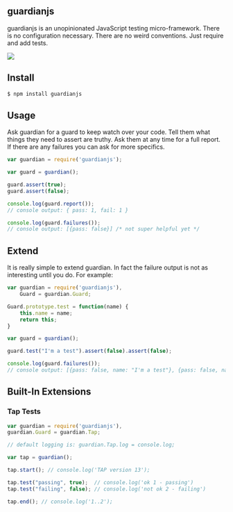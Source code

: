 ## guardianjs

guardianjs is an unopinionated JavaScript testing micro-framework.  There is no configuration necessary.  There are no weird conventions.  Just require and add tests.

![](http://cdn.meme.am/instances/54336539.jpg)

## Install

```bash
$ npm install guardianjs
```

## Usage

Ask guardian for a guard to keep watch over your code.  Tell them what things they need to assert are truthy.  Ask them at any time for a full report.  If there are any failures you can ask for more specifics.

```js
var guardian = require('guardianjs');

var guard = guardian();

guard.assert(true);
guard.assert(false);

console.log(guard.report()); 
// console output: { pass: 1, fail: 1 }

console.log(guard.failures()); 
// console output: [{pass: false}] /* not super helpful yet */
```

## Extend

It is really simple to extend guardian.  In fact the failure output is not as interesting until you do.  For example: 

```js
var guardian = require('guardianjs'),
	Guard = guardian.Guard;

Guard.prototype.test = function(name) {
	this.name = name;
	return this;
}

var guard = guardian();

guard.test("I'm a test").assert(false).assert(false);

console.log(guard.failures()); 
// console output: [{pass: false, name: "I'm a test"}, {pass: false, name: "I'm a test"}]
```
## Built-In Extensions

### Tap Tests

```js
var guardian = require('guardianjs'),
guardian.Guard = guardian.Tap;

// default logging is: guardian.Tap.log = console.log; 

var tap = guardian();

tap.start(); // console.log('TAP version 13');

tap.test("passing", true);  // console.log('ok 1 - passing')
tap.test("failing", false); // console.log('not ok 2 - failing')

tap.end(); // console.log('1..2');
```
